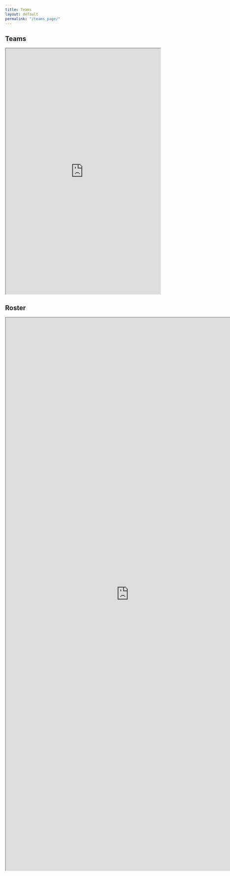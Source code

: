 ```yaml
---
title: Teams
layout: default
permalink: "/teams_page/"
---
```



<style> 
  iframe.teams { width: 100%; height: 800px; overflow: scroll; } 
  iframe.roster { width: 800px; height: 1800px; overflow: scroll; } 
</style>

<h2 id="teams" name="teams">Teams</h2>

<iframe class="teams" src="https://docs.google.com/spreadsheets/d/e/2PACX-1vRz-4JB7V22LFBQyBd4_iC4h4KAtR03MbAnr5VvsH9DvnYW4_4JWX7gLtnfQu_xnBRm3o8KZtUs2r-2/pubhtml?gid=0&amp;single=true&amp;widget=true&amp;headers=false"></iframe>

<h2 id="roster" name="roster">Roster</h2>

<iframe class="roster" src="https://docs.google.com/spreadsheets/d/e/2PACX-1vRz-4JB7V22LFBQyBd4_iC4h4KAtR03MbAnr5VvsH9DvnYW4_4JWX7gLtnfQu_xnBRm3o8KZtUs2r-2/pubhtml?gid=513506048&amp;single=true&amp;widget=true&amp;headers=false"></iframe>
